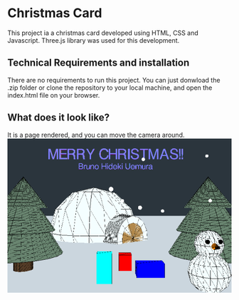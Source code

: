 # Christmas Card

This project ia a christmas card developed using HTML, CSS and Javascript.
Three.js library was used for this development.

## Technical Requirements and installation

There are no requirements to run this project.
You can just donwload the .zip folder or clone the repository to your local machine, and open the index.html file on your browser.

## What does it look like?

It is a page rendered, and you can move the camera around.
![](images/proj_image.png)
